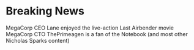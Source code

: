 # Breaking News

MegaCorp CEO Lane enjoyed the live-action Last Airbender movie
MegaCorp CTO ThePrimeagen is a fan of the Notebook (and most other Nicholas Sparks content)
